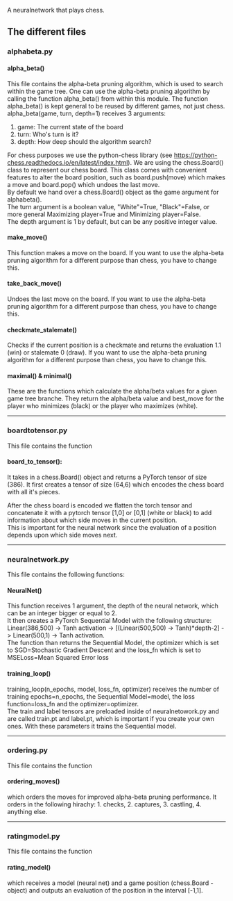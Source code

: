 A neuralnetwork that plays chess.

## The different files

### alphabeta.py
#### alpha_beta()
This file contains the alpha-beta pruning algorithm, which is used to search within the game tree.
One can use the alpha-beta pruning algorithm by calling the function alpha_beta() from within this module.
The function alpha_beta() is kept general to be reused by different games, not just chess.
alpha_beta(game, turn, depth=1) receives 3 arguments:
1. game: The current state of the board 
2. turn: Who's turn is it?
3. depth: How deep should the algorithm search?

For chess purposes we use the python-chess library (see https://python-chess.readthedocs.io/en/latest/index.html).
We are using the chess.Board() class to represent our chess board. This class comes with convenient features to alter the board position, such as
board.push(move) which makes a move and board.pop() which undoes the last move.  
By default we hand over a chess.Board() object as the game argument for alphabeta().  
The turn argument is a boolean value, "White"=True, "Black"=False, or more general Maximizing player=True and Minimizing player=False.  
The depth argument is 1 by default, but can be any positive integer value.

#### make_move()
This function makes a move on the board. If you want to use the alpha-beta pruning algorithm for a different purpose than chess, you have to change this.

#### take_back_move()
Undoes the last move on the board. If you want to use the alpha-beta pruning algorithm for a different purpose than chess, you have to change this.

#### checkmate_stalemate()
Checks if the current position is a checkmate and returns the evaluation 1.1 (win) or stalemate 0 (draw). If you want to use the alpha-beta pruning algorithm for a different purpose than chess, you have to change this.

#### maximal() & minimal()
These are the functions which calculate the alpha/beta values for a given game tree branche. They return the alpha/beta value and best_move for the player who minimizes (black) or the player
who maximizes (white).

------------------------------------
### boardtotensor.py
This file contains the function
#### board_to_tensor():
It takes in a chess.Board() object and returns a PyTorch tensor of size (386). It first creates a tensor of size (64,6) which encodes the chess board with all it's pieces.
  
After the chess board is encoded we flatten the torch tensor and concatenate it with a pytorch tensor [1,0] or [0,1] (white or black) to add information about which side moves in the current position.  
This is important for the neural network since the evaluation of a position depends upon which side moves next.

------------------------------------
### neuralnetwork.py
This file contains the following functions:
#### NeuralNet()
This function receives 1 argument, the depth of the neural network, which can be an integer bigger or equal to 2.  
It then creates a PyTorch Sequential Model with the following structure:  
Linear(386,500) -> Tanh activation -> [(Linear(500,500) -> Tanh)*depth-2] -> Linear(500,1) -> Tanh activation.  
The function than returns the Sequential Model, the optimizer which is set to SGD=Stochastic Gradient Descent and the loss_fn which is set to MSELoss=Mean Squared Error loss

#### training_loop()
training_loop(n_epochs, model, loss_fn, optimizer) receives the number of training epochs=n_epochs, the Sequential Model=model, the loss function=loss_fn and the optimizer=optimizer.  
The train and label tensors are preloaded inside of neuralnetowork.py and are called train.pt and label.pt, which is important if you create your own ones. 
With these parameters it trains the Sequential model.

-----------------------------------
### ordering.py
This file contains the function 
#### ordering_moves()
which orders the moves for improved alpha-beta pruning performance.
It orders in the following hirachy: 1. checks, 2. captures, 3. castling, 4. anything else.

----------------------------------
### ratingmodel.py
This file contains the function
#### rating_model()
which receives a model (neural net) and a game position (chess.Board - object) and outputs an evaluation of the position in the interval [-1,1].
